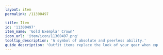 ```yaml
---
layout: item
permalink: /11300497

title: Item
id: '11300497'
item_name: 'Gold Exemplar Crown'
icon_url: 'item/icon/11300497.png'
tooltip_description: 'A symbol of absolute and peerless ability.'
guide_description: 'Outfit items replace the look of your gear when equipped.'
---
```

